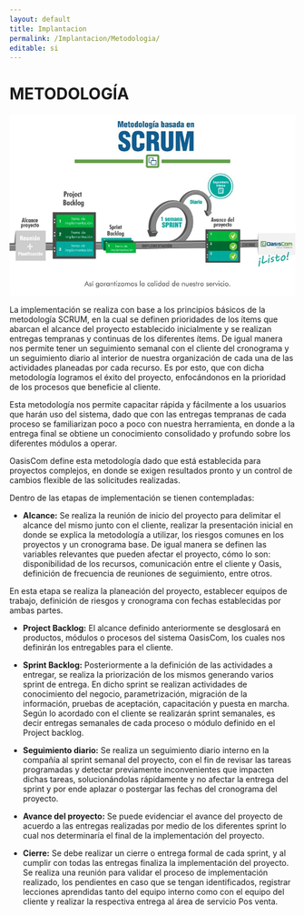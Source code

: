 ```yaml
---
layout: default
title: Implantacion
permalink: /Implantacion/Metodologia/
editable: si
---
```


# METODOLOGÍA

![](implementacion.jpg)

La implementación se realiza con base a los principios básicos de la metodología SCRUM, en la cual se definen prioridades de los ítems que abarcan el alcance del proyecto establecido inicialmente y se realizan entregas tempranas y continuas de los diferentes ítems. De igual manera nos permite tener un seguimiento semanal con el cliente del cronograma y un seguimiento diario al interior de nuestra organización de cada una de las actividades planeadas por cada recurso. Es por esto, que con dicha metodología logramos el éxito del proyecto, enfocándonos en la prioridad de los procesos que beneficie al cliente.  

Esta metodología nos permite capacitar rápida y fácilmente a los usuarios que harán uso del sistema, dado que con las entregas tempranas de cada proceso se familiarizan poco a poco con nuestra herramienta, en donde a la entrega final se obtiene un conocimiento consolidado y profundo sobre los diferentes módulos a operar.  

OasisCom define esta metodología dado que está establecida para proyectos complejos, en donde se exigen resultados pronto y un control de cambios flexible de las solicitudes realizadas.  

Dentro de las etapas de implementación se tienen contempladas:  

* **Alcance:** Se realiza la reunión de inicio del proyecto para delimitar el alcance del mismo junto con el cliente, realizar la presentación inicial en donde se explica la metodología a utilizar, los riesgos comunes en los proyectos y un cronograma base. De igual manera se definen las variables relevantes que pueden afectar el proyecto, cómo lo son: disponibilidad de los recursos, comunicación entre el cliente y Oasis, definición de frecuencia de reuniones de seguimiento, entre otros.

 En esta etapa se realiza la planeación del proyecto, establecer equipos de trabajo,  definición de riesgos y cronograma con fechas establecidas por ambas partes.  

* **Project Backlog:** El alcance definido anteriormente se desglosará en productos, módulos o procesos del sistema OasisCom, los cuales nos definirán los entregables para el cliente.  

* **Sprint Backlog:** Posteriormente a la definición de las actividades a entregar, se realiza la priorización de los mismos generando varios sprint de entrega. En dicho sprint se realizan actividades de conocimiento del negocio, parametrización, migración de la información, pruebas de aceptación, capacitación y puesta en marcha. Según lo acordado con el cliente se realizarán sprint semanales, es decir entregas semanales de cada proceso o módulo definido en el Project backlog.  

* **Seguimiento diario:** Se realiza un seguimiento diario interno en la compañía al sprint semanal del proyecto, con el fin de revisar las tareas programadas y detectar previamente inconvenientes que impacten dichas tareas, solucionándolas rápidamente y no afectar la entrega del sprint y por ende aplazar o postergar las fechas del cronograma del proyecto.  

* **Avance del proyecto:** Se puede evidenciar el avance del proyecto de acuerdo a las entregas realizadas por medio de los diferentes sprint lo cual nos determinaría el final de la implementación del proyecto.  

* **Cierre:** Se debe realizar un cierre o entrega formal de cada sprint, y al cumplir con todas las entregas finaliza la implementación del proyecto. Se realiza una reunión para validar el proceso de implementación realizado, los pendientes en caso que se tengan identificados, registrar lecciones aprendidas tanto del equipo interno como con el equipo del cliente y realizar la respectiva entrega al área de servicio Pos venta.  



